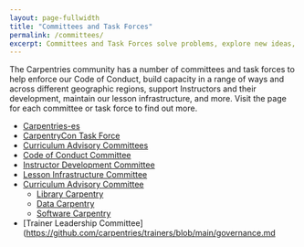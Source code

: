 ```yaml
---
layout: page-fullwidth
title: "Committees and Task Forces"
permalink: /committees/
excerpt: Committees and Task Forces solve problems, explore new ideas, and support the growth of the global Carpentries community..
---
```


The Carpentries community has a number of committees and task forces to help enforce our Code of Conduct, build capacity in a range of ways and across different geographic regions, support Instructors and their development, maintain our lesson
infrastructure, and more. Visit the page for each committee or task force to find out more.

- [Carpentries-es]({{site.url}}/latam-tf)
- [CarpentryCon Task Force]({{site.url}}/carp-con-tf/)
- [Curriculum Advisory Committees]({{site.url}}/curriculum-advisors/)
- [Code of Conduct Committee]({{site.url}}/coc-ctte/)
- [Instructor Development Committee]({{site.url}}/inst-dev/)
- [Lesson Infrastructure Committee]({{site.url}}/lesson-infra/)
- [Curriculum Advisory Committee]({{site.url}}/curriculum-advisors/)
  - [Library Carpentry](https://librarycarpentry.org/cac/)
  - [Data Carpentry](http://www.datacarpentry.org/lesson-leadership/)
  - [Software Carpentry](https://carpentries.org/curriculum-advisors/)
- [Trainer Leadership Committee](https://github.com/carpentries/trainers/blob/main/governance.md
